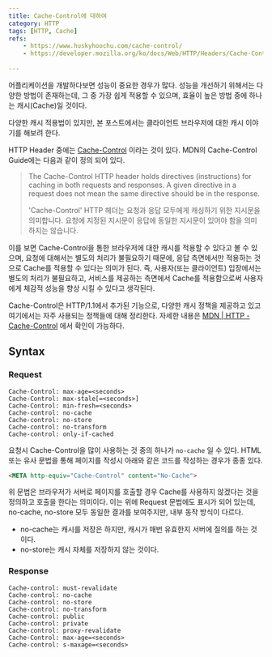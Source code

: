 ```yaml
---
title: Cache-Control에 대하여
category: HTTP
tags: [HTTP, Cache]
refs:
    - https://www.huskyhoochu.com/cache-control/
    - https://developer.mozilla.org/ko/docs/Web/HTTP/Headers/Cache-Control
    
---
```


어플리케이션을 개발하다보면 성능이 중요한 경우가 많다. 성능을 개선하기 위해서는 다양한 방법이 존재하는데,
그 중 가장 쉽게 적용할 수 있으며, 효율이 높은 방법 중에 하나는 캐시(Cache)일 것이다.

다양한 캐시 적용법이 있지만, 본 포스트에서는 클라이언트 브라우저에 대한 캐시 이야기를 해보려 한다.

HTTP Header 중에는 [Cache-Control](https://developer.mozilla.org/ko/docs/Web/HTTP/Headers/Cache-Control) 이라는 것이 있다.
MDN의 Cache-Control Guide에는 다음과 같이 정의 되어 있다.
> The Cache-Control HTTP header holds directives (instructions) for caching in both requests and responses. A given directive in a request does not mean the same directive should be in the response.
>
> 'Cache-Control' HTTP 헤더는 요청과 응답 모두에게 캐싱하기 위한 지시문을 의미합니다. 요청에 지정된 지시문이 응답에 동일한 지시문이 있어야 함을 의미하지는 않습니다.

이를 보면 Cache-Control을 통한 브라우저에 대한 캐시를 적용할 수 있다고 볼 수 있으며, 요청에 대해서는 별도의 처리가 불필요하기 때문에,
응답 측면에서만 적용하는 것으로 Cache를 적용할 수 있다는 의미가 된다. 즉, 사용자(또는 클라이언트) 입장에서는 별도의 처리가 불필요하고,
서비스를 제공하는 측면에서 Cache를 적용함으로써 사용자에게 체감적 성능을 향상 시킬 수 있다고 생각된다.

Cache-Control은 HTTP/1.1에서 추가된 기능으로, 다양한 캐시 정책을 제공하고 있고 여기에서는 자주 사용되는 정책들에 대해 정리한다.
자세한 내용은 [MDN | HTTP - Cache-Control](https://developer.mozilla.org/ko/docs/Web/HTTP/Headers/Cache-Control) 에서 확인이 가능하다.

## Syntax

### Request
```
Cache-Control: max-age=<seconds>
Cache-Control: max-stale[=<seconds>]
Cache-Control: min-fresh=<seconds>
Cache-control: no-cache 
Cache-control: no-store
Cache-control: no-transform
Cache-control: only-if-cached
```
요청시 Cache-Control을 많이 사용하는 것 중의 하나가 `no-cache` 일 수 있다. 
HTML 또는 유사 문법을 통해 페이지를 작성시 아래와 같은 코드를 작성하는 경우가 종종 있다.
```html
<META http-equiv="Cache-Control" content="No-Cache">
```
위 문법은 브라우저가 서버로 페이지를 호출할 경우 Cache를 사용하지 않겠다는 것을 정의하고 호출을 한다는 의미이다.
이는 위에 Request 문법에도 표시가 되어 있는데, no-cache, no-store 모두 동일한 결과를 보여주지만, 내부 동작 방식이 다르다.

* no-cache는 캐시를 저장은 하지만, 캐시가 매번 유효한지 서버에 질의를 하는 것이다.
* no-store는 캐시 자체를 저장하지 않는 것이다.


### Response
```
Cache-control: must-revalidate
Cache-control: no-cache
Cache-control: no-store
Cache-control: no-transform
Cache-control: public
Cache-control: private
Cache-control: proxy-revalidate
Cache-Control: max-age=<seconds>
Cache-control: s-maxage=<seconds>
```